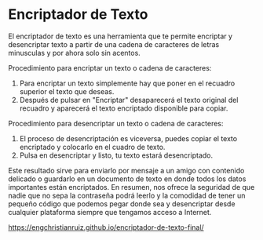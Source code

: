 # Encriptador de Texto 

El encriptador de texto es una herramienta que te permite encriptar y desencriptar texto a partir de una cadena de caracteres de letras minusculas y por ahora solo sin acentos.

Procedimiento para encriptar un texto o cadena de caracteres:
1. Para encriptar un texto simplemente hay que poner en el recuadro superior el texto que deseas. 
2. Después de pulsar en "Encriptar" desaparecerá el texto original del recuadro y aparecerá el texto encriptado disponible para copiar.

Procedimiento para desencriptar un texto o cadena de caracteres:
1. El proceso de desencriptación es viceversa, puedes copiar el texto encriptado y colocarlo en el cuadro de texto.
2. Pulsa en desencriptar y listo, tu texto estará desencriptado.

Este resultado sirve para enviarlo por mensaje a un amigo con contenido delicado o guardarlo en un documento de texto en donde todos los datos importantes están encriptados. En resumen, nos ofrece la seguridad de que nadie que no sepa la contraseña podrá leerlo y la comodidad de tener un pequeño código que podemos pegar donde sea y desencriptar desde cualquier plataforma siempre que tengamos acceso a Internet.

https://engchristianruiz.github.io/encriptador-de-texto-final/

